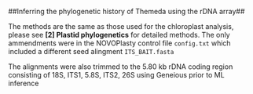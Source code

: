 ##Inferring the phylogenetic history of Themeda using the rDNA array##

The methods are the same as those used for the chloroplast analysis, please see **[2] Plastid phylogenetics** for detailed methods. The only ammendments were in the NOVOPlasty control file `config.txt` which included a different seed alingment `ITS_BAIT.fasta`

The alignments were also trimmed to the 5.80 kb rDNA coding region consisting of 18S, ITS1, 5.8S, ITS2, 26S using Geneious prior to ML inference

